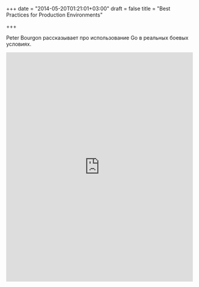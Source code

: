 +++
date = "2014-05-20T01:21:01+03:00"
draft = false
title = "Best Practices for Production Environments"

+++

<p>Peter Bourgon рассказывает про использование Go в реальных боевых условиях.</p>
 <iframe width="100%" height="620" src="https://www.youtube.com/embed/Y1-RLAl7iOI" frameborder="0" allowfullscreen></iframe>